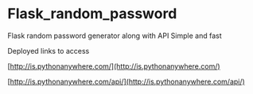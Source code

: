 # Flask_random_password
Flask random password generator along with API
Simple and fast

Deployed links to access


[http://is.pythonanywhere.com/](http://is.pythonanywhere.com/)


[http://is.pythonanywhere.com/api/](http://is.pythonanywhere.com/api/)
